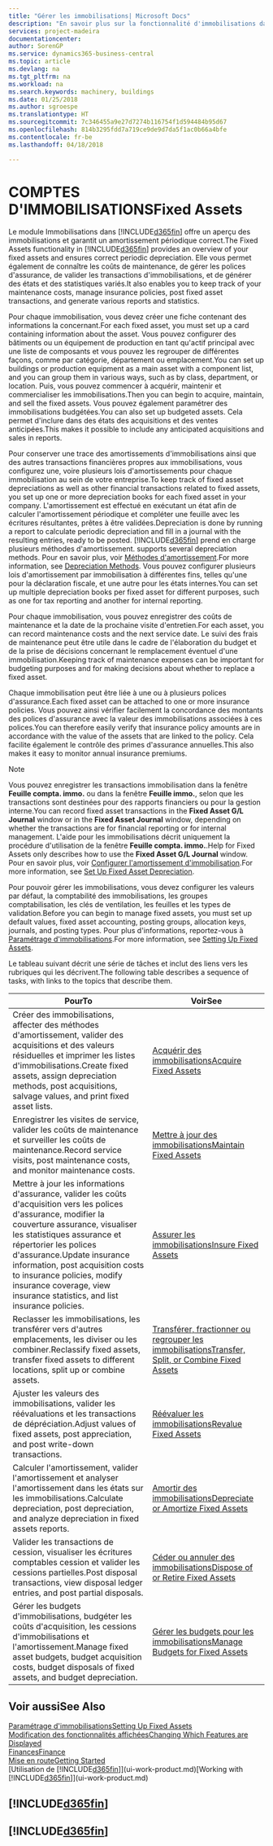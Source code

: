 ```yaml
---
title: "Gérer les immobilisations| Microsoft Docs"
description: "En savoir plus sur la fonctionnalité d'immobilisations dans Financials et affichez un aperçu de l'utilisation des immobilisations."
services: project-madeira
documentationcenter: 
author: SorenGP
ms.service: dynamics365-business-central
ms.topic: article
ms.devlang: na
ms.tgt_pltfrm: na
ms.workload: na
ms.search.keywords: machinery, buildings
ms.date: 01/25/2018
ms.author: sgroespe
ms.translationtype: HT
ms.sourcegitcommit: 7c346455a9e27d7274b116754f1d594484b95d67
ms.openlocfilehash: 814b3295fdd7a719ce9de9d7da5f1ac0b66a4bfe
ms.contentlocale: fr-be
ms.lasthandoff: 04/18/2018

---
```

# <a name="fixed-assets"></a><span data-ttu-id="3bbfa-103">COMPTES D'IMMOBILISATIONS</span><span class="sxs-lookup"><span data-stu-id="3bbfa-103">Fixed Assets</span></span>
<span data-ttu-id="3bbfa-104">Le module Immobilisations dans [!INCLUDE[d365fin](includes/d365fin_md.md)] offre un aperçu des immobilisations et garantit un amortissement périodique correct.</span><span class="sxs-lookup"><span data-stu-id="3bbfa-104">The Fixed Assets functionality in [!INCLUDE[d365fin](includes/d365fin_md.md)] provides an overview of your fixed assets and ensures correct periodic depreciation.</span></span> <span data-ttu-id="3bbfa-105">Elle vous permet également de connaître les coûts de maintenance, de gérer les polices d'assurance, de valider les transactions d'immobilisations, et de générer des états et des statistiques variés.</span><span class="sxs-lookup"><span data-stu-id="3bbfa-105">It also enables you to keep track of your maintenance costs, manage insurance policies, post fixed asset transactions, and generate various reports and statistics.</span></span>

<span data-ttu-id="3bbfa-106">Pour chaque immobilisation, vous devez créer une fiche contenant des informations la concernant.</span><span class="sxs-lookup"><span data-stu-id="3bbfa-106">For each fixed asset, you must set up a card containing information about the asset.</span></span> <span data-ttu-id="3bbfa-107">Vous pouvez configurer des bâtiments ou un équipement de production en tant qu'actif principal avec une liste de composants et vous pouvez les regrouper de différentes façons, comme par catégorie, département ou emplacement.</span><span class="sxs-lookup"><span data-stu-id="3bbfa-107">You can set up buildings or production equipment as a main asset with a component list, and you can group them in various ways, such as by class, department, or location.</span></span> <span data-ttu-id="3bbfa-108">Puis, vous pouvez commencer à acquérir, maintenir et commercialiser les immobilisations.</span><span class="sxs-lookup"><span data-stu-id="3bbfa-108">Then you can begin to acquire, maintain, and sell the fixed assets.</span></span> <span data-ttu-id="3bbfa-109">Vous pouvez également paramétrer des immobilisations budgétées.</span><span class="sxs-lookup"><span data-stu-id="3bbfa-109">You can also set up budgeted assets.</span></span> <span data-ttu-id="3bbfa-110">Cela permet d'inclure dans des états des acquisitions et des ventes anticipées.</span><span class="sxs-lookup"><span data-stu-id="3bbfa-110">This makes it possible to include any anticipated acquisitions and sales in reports.</span></span>

<span data-ttu-id="3bbfa-111">Pour conserver une trace des amortissements d'immobilisations ainsi que des autres transactions financières propres aux immobilisations, vous configurez une, voire plusieurs lois d'amortissements pour chaque immobilisation au sein de votre entreprise.</span><span class="sxs-lookup"><span data-stu-id="3bbfa-111">To keep track of fixed asset depreciations as well as other financial transactions related to fixed assets, you set up one or more depreciation books for each fixed asset in your company.</span></span> <span data-ttu-id="3bbfa-112">L'amortissement est effectué en exécutant un état afin de calculer l'amortissement périodique et compléter une feuille avec les écritures résultantes, prêtes à être validées.</span><span class="sxs-lookup"><span data-stu-id="3bbfa-112">Depreciation is done by running a report to calculate periodic depreciation and fill in a journal with the resulting entries, ready to be posted.</span></span> [!INCLUDE[d365fin](includes/d365fin_md.md)]<span data-ttu-id="3bbfa-113"> prend en charge plusieurs méthodes d'amortissement.</span><span class="sxs-lookup"><span data-stu-id="3bbfa-113"> supports several depreciation methods.</span></span> <span data-ttu-id="3bbfa-114">Pour en savoir plus, voir [Méthodes d'amortissement](fa-depreciation-methods.md).</span><span class="sxs-lookup"><span data-stu-id="3bbfa-114">For more information, see [Depreciation Methods](fa-depreciation-methods.md).</span></span> <span data-ttu-id="3bbfa-115">Vous pouvez configurer plusieurs lois d'amortissement par immobilisation à différentes fins, telles qu'une pour la déclaration fiscale, et une autre pour les états internes.</span><span class="sxs-lookup"><span data-stu-id="3bbfa-115">You can set up multiple depreciation books per fixed asset for different purposes, such as one for tax reporting and another for internal reporting.</span></span>

<span data-ttu-id="3bbfa-116">Pour chaque immobilisation, vous pouvez enregistrer des coûts de maintenance et la date de la prochaine visite d'entretien.</span><span class="sxs-lookup"><span data-stu-id="3bbfa-116">For each asset, you can record maintenance costs and the next service date.</span></span> <span data-ttu-id="3bbfa-117">Le suivi des frais de maintenance peut être utile dans le cadre de l'élaboration du budget et de la prise de décisions concernant le remplacement éventuel d'une immobilisation.</span><span class="sxs-lookup"><span data-stu-id="3bbfa-117">Keeping track of maintenance expenses can be important for budgeting purposes and for making decisions about whether to replace a fixed asset.</span></span>

<span data-ttu-id="3bbfa-118">Chaque immobilisation peut être liée à une ou à plusieurs polices d'assurance.</span><span class="sxs-lookup"><span data-stu-id="3bbfa-118">Each fixed asset can be attached to one or more insurance policies.</span></span> <span data-ttu-id="3bbfa-119">Vous pouvez ainsi vérifier facilement la concordance des montants des polices d'assurance avec la valeur des immobilisations associées à ces polices.</span><span class="sxs-lookup"><span data-stu-id="3bbfa-119">You can therefore easily verify that insurance policy amounts are in accordance with the value of the assets that are linked to the policy.</span></span> <span data-ttu-id="3bbfa-120">Cela facilite également le contrôle des primes d'assurance annuelles.</span><span class="sxs-lookup"><span data-stu-id="3bbfa-120">This also makes it easy to monitor annual insurance premiums.</span></span>

> [!NOTE]  
>   <span data-ttu-id="3bbfa-121">Vous pouvez enregistrer les transactions immobilisation dans la fenêtre **Feuille compta. immo.** ou dans la fenêtre **Feuille immo.**, selon que les transactions sont destinées pour des rapports financiers ou pour la gestion interne.</span><span class="sxs-lookup"><span data-stu-id="3bbfa-121">You can record fixed asset transactions in the **Fixed Asset G/L Journal** window or in the **Fixed Asset Journal** window, depending on whether the transactions are for financial reporting or for internal management.</span></span> <span data-ttu-id="3bbfa-122">L'aide pour les immobilisations décrit uniquement la procédure d'utilisation de la fenêtre **Feuille compta. immo.**.</span><span class="sxs-lookup"><span data-stu-id="3bbfa-122">Help for Fixed Assets only describes how to use the **Fixed Asset G/L Journal** window.</span></span> <span data-ttu-id="3bbfa-123">Pour en savoir plus, voir [Configurer l'amortissement d'immobilisation](fa-how-setup-depreciation.md).</span><span class="sxs-lookup"><span data-stu-id="3bbfa-123">For more information, see [Set Up Fixed Asset Depreciation](fa-how-setup-depreciation.md).</span></span>

<span data-ttu-id="3bbfa-124">Pour pouvoir gérer les immobilisations, vous devez configurer les valeurs par défaut, la comptabilité des immobilisations, les groupes comptabilisation, les clés de ventilation, les feuilles et les types de validation.</span><span class="sxs-lookup"><span data-stu-id="3bbfa-124">Before you can begin to manage fixed assets, you must set up default values, fixed asset accounting, posting groups, allocation keys, journals, and posting types.</span></span> <span data-ttu-id="3bbfa-125">Pour plus d'informations, reportez-vous à [Paramétrage d'immobilisations](fa-setup.md).</span><span class="sxs-lookup"><span data-stu-id="3bbfa-125">For more information, see [Setting Up Fixed Assets](fa-setup.md).</span></span>

<span data-ttu-id="3bbfa-126">Le tableau suivant décrit une série de tâches et inclut des liens vers les rubriques qui les décrivent.</span><span class="sxs-lookup"><span data-stu-id="3bbfa-126">The following table describes a sequence of tasks, with links to the topics that describe them.</span></span>

| <span data-ttu-id="3bbfa-127">Pour</span><span class="sxs-lookup"><span data-stu-id="3bbfa-127">To</span></span> | <span data-ttu-id="3bbfa-128">Voir</span><span class="sxs-lookup"><span data-stu-id="3bbfa-128">See</span></span> |
| --- | --- |
| <span data-ttu-id="3bbfa-129">Créer des immobilisations, affecter des méthodes d'amortissement, valider des acquisitions et des valeurs résiduelles et imprimer les listes d'immobilisations.</span><span class="sxs-lookup"><span data-stu-id="3bbfa-129">Create fixed assets, assign depreciation methods, post acquisitions, salvage values, and print fixed asset lists.</span></span> |[<span data-ttu-id="3bbfa-130">Acquérir des immobilisations</span><span class="sxs-lookup"><span data-stu-id="3bbfa-130">Acquire Fixed Assets</span></span>](fa-how-acquire.md) |
| <span data-ttu-id="3bbfa-131">Enregistrer les visites de service, valider les coûts de maintenance et surveiller les coûts de maintenance.</span><span class="sxs-lookup"><span data-stu-id="3bbfa-131">Record service visits, post maintenance costs, and monitor maintenance costs.</span></span> |[<span data-ttu-id="3bbfa-132">Mettre à jour des immobilisations</span><span class="sxs-lookup"><span data-stu-id="3bbfa-132">Maintain Fixed Assets</span></span>](fa-how-maintain.md) |
| <span data-ttu-id="3bbfa-133">Mettre à jour les informations d'assurance, valider les coûts d'acquisition vers les polices d'assurance, modifier la couverture assurance, visualiser les statistiques assurance et répertorier les polices d'assurance.</span><span class="sxs-lookup"><span data-stu-id="3bbfa-133">Update insurance information, post acquisition costs to insurance policies, modify insurance coverage, view insurance statistics, and list insurance policies.</span></span> |[<span data-ttu-id="3bbfa-134">Assurer les immobilisations</span><span class="sxs-lookup"><span data-stu-id="3bbfa-134">Insure Fixed Assets</span></span>](fa-how-insure.md) |
| <span data-ttu-id="3bbfa-135">Reclasser les immobilisations, les transférer vers d'autres emplacements, les diviser ou les combiner.</span><span class="sxs-lookup"><span data-stu-id="3bbfa-135">Reclassify fixed assets, transfer fixed assets to different locations, split up or combine assets.</span></span> |[<span data-ttu-id="3bbfa-136">Transférer, fractionner ou regrouper les immobilisations</span><span class="sxs-lookup"><span data-stu-id="3bbfa-136">Transfer, Split, or Combine Fixed Assets</span></span>](fa-how-trans-split-combine.md) |
| <span data-ttu-id="3bbfa-137">Ajuster les valeurs des immobilisations, valider les réévaluations et les transactions de dépréciation.</span><span class="sxs-lookup"><span data-stu-id="3bbfa-137">Adjust values of fixed assets, post appreciation, and post write-down transactions.</span></span> |[<span data-ttu-id="3bbfa-138">Réévaluer les immobilisations</span><span class="sxs-lookup"><span data-stu-id="3bbfa-138">Revalue Fixed Assets</span></span>](fa-how-revalue.md) |
| <span data-ttu-id="3bbfa-139">Calculer l'amortissement, valider l'amortissement et analyser l'amortissement dans les états sur les immobilisations.</span><span class="sxs-lookup"><span data-stu-id="3bbfa-139">Calculate depreciation, post depreciation, and  analyze depreciation in fixed assets reports.</span></span> |[<span data-ttu-id="3bbfa-140">Amortir des immobilisations</span><span class="sxs-lookup"><span data-stu-id="3bbfa-140">Depreciate or Amortize Fixed Assets</span></span>](fa-how-depreciate-amortize.md) |
| <span data-ttu-id="3bbfa-141">Valider les transactions de cession, visualiser les écritures comptables cession et valider les cessions partielles.</span><span class="sxs-lookup"><span data-stu-id="3bbfa-141">Post disposal transactions, view disposal ledger entries, and post partial disposals.</span></span> |[<span data-ttu-id="3bbfa-142">Céder ou annuler des immobilisations</span><span class="sxs-lookup"><span data-stu-id="3bbfa-142">Dispose of or Retire Fixed Assets</span></span>](fa-how-dispose-retire.md) |
| <span data-ttu-id="3bbfa-143">Gérer les budgets d'immobilisations, budgéter les coûts d'acquisition, les cessions d'immobilisations et l'amortissement.</span><span class="sxs-lookup"><span data-stu-id="3bbfa-143">Manage fixed asset budgets, budget acquisition costs, budget disposals of fixed assets, and budget depreciation.</span></span> |[<span data-ttu-id="3bbfa-144">Gérer les budgets pour les immobilisations</span><span class="sxs-lookup"><span data-stu-id="3bbfa-144">Manage Budgets for Fixed Assets</span></span>](fa-how-manage-budgets.md) |

## <a name="see-also"></a><span data-ttu-id="3bbfa-145">Voir aussi</span><span class="sxs-lookup"><span data-stu-id="3bbfa-145">See Also</span></span>
[<span data-ttu-id="3bbfa-146">Paramétrage d'immobilisations</span><span class="sxs-lookup"><span data-stu-id="3bbfa-146">Setting Up Fixed Assets</span></span>](fa-setup.md)  
[<span data-ttu-id="3bbfa-147">Modification des fonctionnalités affichées</span><span class="sxs-lookup"><span data-stu-id="3bbfa-147">Changing Which Features are Displayed</span></span>](ui-experiences.md)  
[<span data-ttu-id="3bbfa-148">Finances</span><span class="sxs-lookup"><span data-stu-id="3bbfa-148">Finance</span></span>](finance.md)  
[<span data-ttu-id="3bbfa-149">Mise en route</span><span class="sxs-lookup"><span data-stu-id="3bbfa-149">Getting Started</span></span>](product-get-started.md)  
<span data-ttu-id="3bbfa-150">[Utilisation de [!INCLUDE[d365fin](includes/d365fin_md.md)]](ui-work-product.md)</span><span class="sxs-lookup"><span data-stu-id="3bbfa-150">[Working with [!INCLUDE[d365fin](includes/d365fin_md.md)]](ui-work-product.md)</span></span>

## [!INCLUDE[d365fin](includes/free_trial_md.md)]  
## [!INCLUDE[d365fin](includes/training_link_md.md)]

